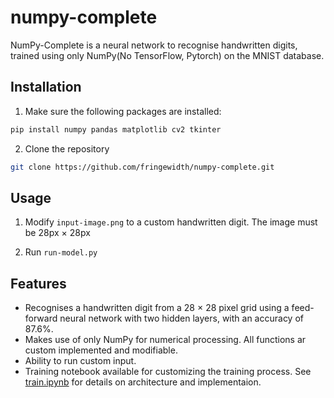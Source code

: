 # numpy-complete
NumPy-Complete is a neural network to recognise handwritten digits, trained using only NumPy(No TensorFlow, Pytorch) on the MNIST database.

## Installation
1. Make sure the following packages are installed:
```sh
pip install numpy pandas matplotlib cv2 tkinter
```

2. Clone the repository

```sh
git clone https://github.com/fringewidth/numpy-complete.git
```

## Usage
1. Modify `input-image.png` to a custom handwritten digit. The image must be 28px $\times$ 28px

2. Run `run-model.py`

## Features
- Recognises a handwritten digit from a 28 $\times$ 28 pixel grid using a feed-forward neural network with two hidden layers, with an accuracy of 87.6%.
- Makes use of only NumPy for numerical processing. All functions ar custom implemented and modifiable.
- Ability to run custom input.
- Training notebook available for customizing the training process.
See [train.ipynb](https://github.com/fringewidth/numpy-complete/blob/main/train.ipynb) for details on architecture and implementaion.


